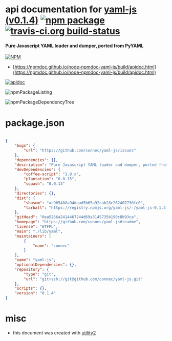 # api documentation for  [yaml-js (v0.1.4)](https://github.com/connec/yaml-js#readme)  [![npm package](https://img.shields.io/npm/v/npmdoc-yaml-js.svg?style=flat-square)](https://www.npmjs.org/package/npmdoc-yaml-js) [![travis-ci.org build-status](https://api.travis-ci.org/npmdoc/node-npmdoc-yaml-js.svg)](https://travis-ci.org/npmdoc/node-npmdoc-yaml-js)
#### Pure Javascript YAML loader and dumper, ported from PyYAML

[![NPM](https://nodei.co/npm/yaml-js.png?downloads=true&downloadRank=true&stars=true)](https://www.npmjs.com/package/yaml-js)

- [https://npmdoc.github.io/node-npmdoc-yaml-js/build/apidoc.html](https://npmdoc.github.io/node-npmdoc-yaml-js/build/apidoc.html)

[![apidoc](https://npmdoc.github.io/node-npmdoc-yaml-js/build/screenCapture.buildCi.browser.%252Ftmp%252Fbuild%252Fapidoc.html.png)](https://npmdoc.github.io/node-npmdoc-yaml-js/build/apidoc.html)

![npmPackageListing](https://npmdoc.github.io/node-npmdoc-yaml-js/build/screenCapture.npmPackageListing.svg)

![npmPackageDependencyTree](https://npmdoc.github.io/node-npmdoc-yaml-js/build/screenCapture.npmPackageDependencyTree.svg)



# package.json

```json

{
    "bugs": {
        "url": "https://github.com/connec/yaml-js/issues"
    },
    "dependencies": {},
    "description": "Pure Javascript YAML loader and dumper, ported from PyYAML",
    "devDependencies": {
        "coffee-script": "1.9.x",
        "plantation": "0.0.15",
        "squash": "0.0.13"
    },
    "directories": {},
    "dist": {
        "shasum": "ac965488a94daad5b65a92cab28c262407730fc0",
        "tarball": "https://registry.npmjs.org/yaml-js/-/yaml-js-0.1.4.tgz"
    },
    "gitHead": "0ea5266a2414467244d69a3145735b190c8b93ca",
    "homepage": "https://github.com/connec/yaml-js#readme",
    "license": "WTFPL",
    "main": "./lib/yaml",
    "maintainers": [
        {
            "name": "connec"
        }
    ],
    "name": "yaml-js",
    "optionalDependencies": {},
    "repository": {
        "type": "git",
        "url": "git+ssh://git@github.com/connec/yaml-js.git"
    },
    "scripts": {},
    "version": "0.1.4"
}
```



# misc
- this document was created with [utility2](https://github.com/kaizhu256/node-utility2)

